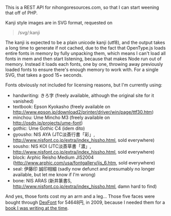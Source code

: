 This is a REST API for nihongoresources.com, so that I can
start weening that off of PHP.

Kanji style images are in SVG format, requested on

>  /svg/:kanji

The kanji is expected to be a plain unicode kanji (utf8), and the output takes a long time to generate if not cached, due to the fact that OpenType.js loads entire fonts in memory by fully unpacking them, which means I can't load all fonts in mem and then start listening, because that makes Node run out of memory. Instead it loads each fonts, one by one, throwing away previously loaded fonts to ensure there's enough memory to work with. For a single SVG, that takes a good 15+ seconds.

Fonts obviously not included for licensing reasons, but I'm currently using:

- handwriting: きろ字 (freely available, although the original site for it vanished)
- textbook: Epson Kyokasho (freely available on http://www.epson.jp/download2/printer/driver/win/page/ttf30.htm)
- minchou: Ume Mincho M3 (freely available on http://osdn.jp/projects/ume-font)
- gothic: Ume Gothic C4 (idem dito)
- gyousho: NIS AYA (JTC淡斎行書「彩」, http://www.nisfont.co.jp/extra/index_hissho.html, sold everywhere)
- sousho: NIS KOI (JTC淡斎草書「濃」, http://www.nisfont.co.jp/extra/index_hissho.html, sold everywhere)
- block: Arphic Reisho Medium JIS2004 (http://www.arphic.com/usa/fontgallery/jis_6.htm, sold everywhere)
- seal: 伊藤印 誠印相細 (sadly now defunct and presumably no longer available, but let me know if I'm wrong)
- bone: NIS ARAS (新井篆書S, http://www.nisfont.co.jp/extra/index_hissho.html, damn hard to find)

And yes, those fonts cost my an arm and a leg... Those five faces were bought through [DexFont](http://www.dex.ne.jp/download/font/) for 54648円, in 2009, because I needed them for a [book I was writing at the time](www.amazon.ca/Introduction-Japanese-Syntax-Grammar-Language/dp/9081507117).
